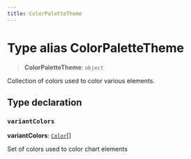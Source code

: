 ```yaml
---
title: ColorPaletteTheme
---
```


# Type alias ColorPaletteTheme

> **ColorPaletteTheme**: `object`

Collection of colors used to color various elements.

## Type declaration

### `variantColors`

**variantColors**: [`Color`](type-alias.Color.md)[]

Set of colors used to color chart elements
